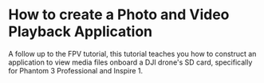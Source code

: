 # How to create a Photo and Video Playback Application

A follow up to the FPV tutorial, this tutorial teaches you how to construct an application to view media files onboard a DJI drone's SD card, specifically for Phantom 3 Professional and Inspire 1.